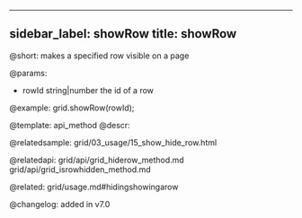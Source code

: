 
---
sidebar_label: showRow
title: showRow
---          

@short: makes a specified row visible on a page


@params:
- rowId	    string|number   the id of a row




@example:
grid.showRow(rowId);


@template: api_method
@descr:


@relatedsample: grid/03_usage/15_show_hide_row.html

@relatedapi: 
grid/api/grid_hiderow_method.md
grid/api/grid_isrowhidden_method.md

@related: grid/usage.md#hidingshowingarow

@changelog:
added in v7.0

